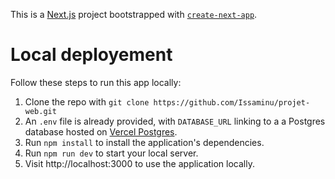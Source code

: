 This is a [Next.js](https://nextjs.org/) project bootstrapped with [`create-next-app`](https://github.com/vercel/next.js/tree/canary/packages/create-next-app).

# Local deployement

Follow these steps to run this app locally:

1. Clone the repo with `git clone https://github.com/Issaminu/projet-web.git`
2. An `.env` file is already provided, with `DATABASE_URL` linking to a a Postgres database hosted on [Vercel Postgres](https://vercel.com/docs/storage/vercel-postgres).
3. Run `npm install` to install the application's dependencies.
4. Run `npm run dev` to start your local server.
5. Visit http://localhost:3000 to use the application locally.
